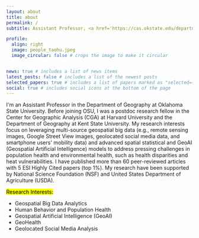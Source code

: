 ```yaml
---
layout: about
title: about
permalink: /
subtitle: Assistant Professor, <a href='https://cas.okstate.edu/department_of_geography/'>Department of Geography, Oklahoma State University</a>.

profile:
  align: right
  image: people_taohu.jpeg
  image_circular: false # crops the image to make it circular


news: true # includes a list of news items
latest_posts: false # includes a list of the newest posts
selected_papers: true # includes a list of papers marked as "selected={true}"
social: true # includes social icons at the bottom of the page
---
```


<!--  more_info: >
    <p>337 Social Science & Humanities</p>
    <p>Oklahoma State University</p>
    <p>Stillwater, Oklahoma 74078</p> -->
    
<!-- Write your biography here. Tell the world about yourself. Link to your favorite [subreddit](http://reddit.com). You can put a picture in, too. The code is already in, just name your picture `prof_pic.jpg` and put it in the `img/` folder.

Put your address / P.O. box / other info right below your picture. You can also disable any of these elements by editing `profile` property of the YAML header of your `_pages/about.md`. Edit `_bibliography/papers.bib` and Jekyll will render your [publications page](/al-folio/publications/) automatically.

Link to your social media connections, too. This theme is set up to use [Font Awesome icons](https://fontawesome.com/) and [Academicons](https://jpswalsh.github.io/academicons/), like the ones below. Add your Facebook, Twitter, LinkedIn, Google Scholar, or just disable all of them.-->

I'm an Assistant Professor in the Department of Geography at Oklahoma State University. Before joining OSU, I was a postdoc research fellow in the Center for Geographic Analysis (CGA) at Harvard University and the Department of Geography at Kent State University. My research interests focus on leveraging multi-source geospatial big data (e.g., remote sensing images, Google Street View images, geolocated social media data, and smartphone users' mobility data) and advanced spatial statistical and GeoAI (Geospatial Artificial Intelligence) models to address pressing challenges in population health and environmental health, such as health disparities and heat vulnerabilities. I have published more than 60 peer-reviewed articles with 5 ESI Highly Cited papers (top 1%). My research have been supported by National Science Foundation (NSF) and United States Department of Agriculture (USDA).

<mark>Research Interests:</mark>
<ul>
    <li>Geospatial Big Data Analytics</li>
    <li>Human Behavior and Population Health</li>
    <li>Geospatial Artificial Intelligence (GeoAI)</li>
    <li>GeoHealth</li>
    <li>Geolocated Social Media Analysis</li>
  </ul>

